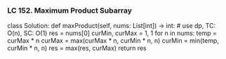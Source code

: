 ### LC 152. Maximum Product Subarray
class Solution:
    def maxProduct(self, nums: List[int]) -> int:
        # use dp, TC: O(n), SC: O(1)
        res = nums[0]
        curMin, curMax = 1, 1
        for n in nums:
            temp = curMax * n
            curMax = max(curMax * n, curMin * n, n)
            curMin = min(temp, curMin * n, n)
            res = max(res, curMax)
        return res
